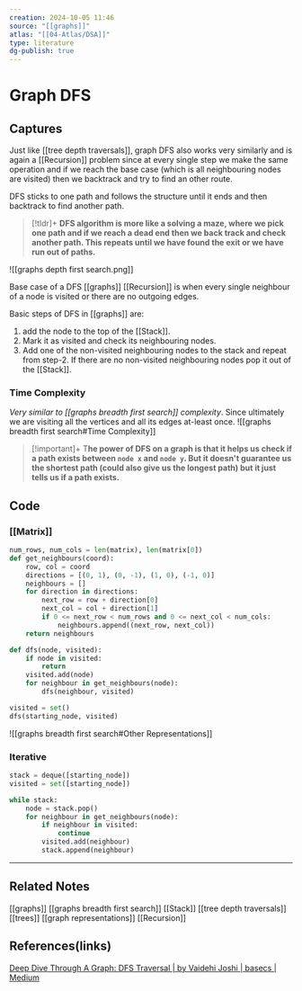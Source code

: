 ```yaml
---
creation: 2024-10-05 11:46
source: "[[graphs]]"
atlas: "[[04-Atlas/DSA]]"
type: literature
dg-publish: true
---
```

# Graph DFS

## Captures
Just like [[tree depth traversals]], graph DFS also works very similarly and is again a [[Recursion]] problem since at every single step we make the same operation and if we reach the base case (which is all neighbouring nodes are visited) then we backtrack and try to find an other route. 

DFS sticks to one path and follows the structure until it ends and then backtrack to find another path.

> [!tldr]+
> **DFS algorithm is more like a solving a maze, where we pick one path and if we reach a dead end then we back track and check another path. This repeats until we have found the exit or we have run out of paths.**
> 

![[graphs depth first search.png]]

Base case of a DFS [[graphs]] [[Recursion]] is when every single neighbour of a node is visited or there are no outgoing edges. 

Basic steps of DFS in [[graphs]] are:
1. add the node to the top of the [[Stack]].
2. Mark it as visited and check its neighbouring nodes. 
3. Add one of the non-visited neighbouring nodes to the stack and repeat from step-2. If there are no non-visited neighbouring nodes pop it out of the [[Stack]]. 

### Time Complexity
*Very similar to [[graphs breadth first search]] complexity*. Since ultimately we are visiting all the vertices and all its edges at-least once. 
![[graphs breadth first search#Time Complexity]]


> [!important]+
> T**he power of DFS on a graph is that it helps us check if a path exists between `node x` and `node y`. But it doesn't guarantee us the shortest path (could also give us the longest path) but it just tells us if a path exists.** 

## Code 

### [[Matrix]] 
```python
num_rows, num_cols = len(matrix), len(matrix[0])
def get_neighbours(coord): 
	row, col = coord 
	directions = [(0, 1), (0, -1), (1, 0), (-1, 0)] 
	neighbours = [] 
	for direction in directions: 
		next_row = row + direction[0] 
		next_col = col + direction[1] 
		if 0 <= next_row < num_rows and 0 <= next_col < num_cols:
			neighbours.append((next_row, next_col)) 
	return neighbours

def dfs(node, visited):
	if node in visited: 
		return 
	visited.add(node)
	for neighbour in get_neighbours(node):
		dfs(neighbour, visited)

visited = set()
dfs(starting_node, visited)
```

![[graphs breadth first search#Other Representations]]

### Iterative 
```python
stack = deque([starting_node])
visited = set([starting_node])

while stack:
	node = stack.pop()
	for neighbour in get_neighbours(node):
		if neighbour in visited:
			continue
		visited.add(neighbour)
		stack.append(neighbour)
```

---
## Related Notes
[[graphs]]
[[graphs breadth first search]]
[[Stack]]
[[tree depth traversals]]
[[trees]]
[[graph representations]]
[[Recursion]]

## References(links)
[Deep Dive Through A Graph: DFS Traversal | by Vaidehi Joshi | basecs | Medium](https://medium.com/basecs/deep-dive-through-a-graph-dfs-traversal-8177df5d0f13)